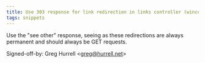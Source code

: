 ```yaml
---
title: Use 303 response for link redirection in links controller (wincent.dev, 96a1203)
tags: snippets
---
```


Use the "see other" response, seeing as these redirections are always permanent and should always be GET requests.

Signed-off-by: Greg Hurrell &lt;greg@hurrell.net&gt;
